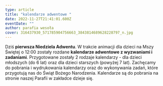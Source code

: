```yaml
---
type: article
title: "kalendarze adwentowe "
date: 2022-11-27T21:41:01.600Z
eventDate: ""
author: parafia wesoła
cover: 316437930_571785904756663_3843814689628228797_n.jpg
---
```

<!--StartFragment-->

Dziś **pierwsza Niedziela Adwentu**. W trakcie animacji dla dzieci na Mszy Świętej o 12:00 zostały rozdane **kalendarze adwentowe z wyzwaniami i zadaniami**. Przygotowane zostały 2 rodzaje kalendarzy - dla dzieci młodszych (do 6 lat) oraz dla dzieci starszych (powyżej 7 lat). Zachęcamy do pobrania i wydrukowania kalendarzy oraz do wykonywania zadań, które przygotują nas do Świąt Bożego Narodzenia. Kalendarze są do pobrania na stronie naszej Parafii w zakładce dzieje się.

<!--EndFragment-->
